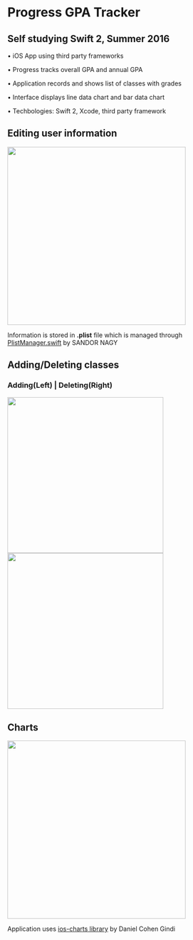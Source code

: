 # Progress GPA Tracker

## Self studying Swift 2, Summer 2016
• iOS App using third party frameworks

•	Progress tracks overall GPA and annual GPA

•	Application records and shows list of classes with grades

•	Interface displays line data chart and bar data chart

•	Techbologies: Swift 2, Xcode, third party framework

## Editing user information
<img src="https://cl.ly/h80T/addinfo.gif" width="400">

Information is stored in **.plist** file which is managed through [PlistManager.swift](http://rebeloper.com/read-write-plist-file-swift/)  by SANDOR NAGY
## Adding/Deleting classes
### Adding(Left) | Deleting(Right)
<img src="https://d3vv6lp55qjaqc.cloudfront.net/items/2M2Z3O3O001A3Z3K0s3Y/addclasses.gif" width="350"><img src="https://cl.ly/h868/delet.gif" width="350">
## Charts
<img src="https://cl.ly/h8dn/chart.png" width="400">

Application uses [ios-charts library](https://github.com/danielgindi/Charts) by Daniel Cohen Gindi
